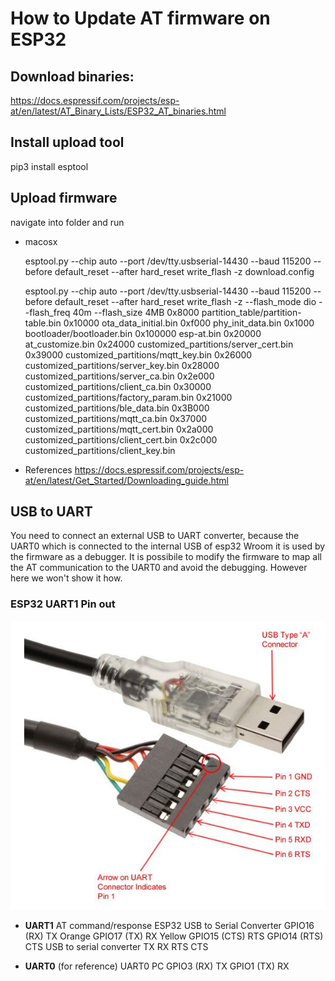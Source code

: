 # How to Update AT firmware on ESP32

## Download binaries:
https://docs.espressif.com/projects/esp-at/en/latest/AT_Binary_Lists/ESP32_AT_binaries.html

## Install upload tool
pip3 install esptool

## Upload firmware
navigate into folder and run
 * macosx
 
    esptool.py --chip auto --port /dev/tty.usbserial-14430 --baud 115200 --before default_reset --after hard_reset write_flash -z download.config
     
    esptool.py --chip auto --port /dev/tty.usbserial-14430 --baud 115200 --before default_reset --after hard_reset write_flash -z --flash_mode dio --flash_freq 40m --flash_size 4MB 0x8000 partition_table/partition-table.bin 0x10000 ota_data_initial.bin 0xf000 phy_init_data.bin 0x1000 bootloader/bootloader.bin 0x100000 esp-at.bin 0x20000 at_customize.bin 0x24000 customized_partitions/server_cert.bin 0x39000 customized_partitions/mqtt_key.bin 0x26000 customized_partitions/server_key.bin 0x28000 customized_partitions/server_ca.bin 0x2e000 customized_partitions/client_ca.bin 0x30000 customized_partitions/factory_param.bin 0x21000 customized_partitions/ble_data.bin 0x3B000 customized_partitions/mqtt_ca.bin 0x37000 customized_partitions/mqtt_cert.bin 0x2a000 customized_partitions/client_cert.bin 0x2c000 customized_partitions/client_key.bin

* References
https://docs.espressif.com/projects/esp-at/en/latest/Get_Started/Downloading_guide.html



## USB to UART
You need to connect an external USB to UART converter, because the UART0 which is connected to the internal USB of esp32 Wroom it is used by the firmware as a debugger. It is possibile to modify the firmware to map all the AT communication to the UART0 and avoid the debugging. However here we won't show it how.

### ESP32 UART1 Pin out
![alt text](assets/usb-uart-pinout.jpeg "USB to uart pinout")

- **UART1**
AT command/response 
    ESP32	       USB to Serial Converter
    GPIO16 (RX)        TX    Orange
    GPIO17 (TX)        RX    Yellow
    GPIO15 (CTS)       RTS
    GPIO14 (RTS)       CTS
    USB to serial converter
    TX
    RX
    RTS
    CTS

- **UART0** 
(for reference)
UART0       PC
GPIO3 (RX)  TX
GPIO1 (TX)  RX

